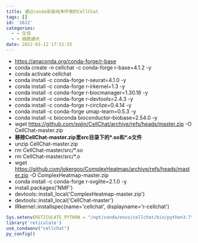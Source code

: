 ```yaml
---
title: 通过conda安装纯净环境的CellChat
tags: []
id: '1612'
categories:
  - - 生信
  - - 细胞通讯
date: 2022-03-12 17:52:55
---
```


*   https://anaconda.org/conda-forge/r-base
*   conda create -n cellchat -c conda-forge r-base=4.1.2 -y
*   conda activate cellchat
*   conda install -c conda-forge r-seurat=4.1.0 -y
*   conda install -c conda-forge r-irkernel=1.3 -y
*   conda install -c conda-forge r-biocmanager=1.30.16 -y
*   conda install -c conda-forge r-devtools=2.4.3 -y
*   conda install -c conda-forge r-circlize=0.4.14 -y
*   conda install -c conda-forge umap-learn=0.5.3 -y
*   conda install -c bioconda bioconductor-biobase=2.54.0 -y
*   wget https://github.com/sqjin/CellChat/archive/refs/heads/master.zip -O CellChat-master.zip
*   **移除CellChat-master.zip里src目录下的\*.so和\*.o文件**
*   unzip CellChat-master.zip
*   rm CellChat-master/src/\*.so
*   rm CellChat-master/src/\*.o
*   wget https://github.com/jokergoo/ComplexHeatmap/archive/refs/heads/master.zip -O ComplexHeatmap-master.zip
*   conda install -c conda-forge r-svglite=2.1.0 -y
*   install.packages('NMF')
*   devtools::install\_local('ComplexHeatmap-master.zip')
*   devtools::install\_local('CellChat-master')
*   IRkernel::installspec(name='cellchat', displayname='r-cellchat')

```r
Sys.setenv(RETICULATE_PYTHON = "/opt/conda/envs/cellchat/bin/python3.7")
library('reticulate')
use_condaenv("cellchat")
py_config()
```